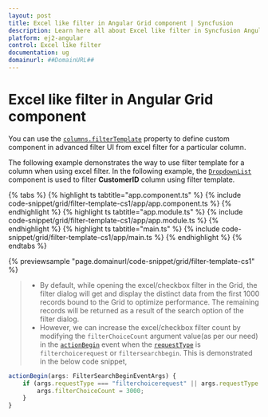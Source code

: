 ```yaml
---
layout: post
title: Excel like filter in Angular Grid component | Syncfusion
description: Learn here all about Excel like filter in Syncfusion Angular Grid component of Syncfusion Essential JS 2 and more.
platform: ej2-angular
control: Excel like filter 
documentation: ug
domainurl: ##DomainURL##
---
```


# Excel like filter in Angular Grid component

You can use the [`columns.filterTemplate`](https://ej2.syncfusion.com/angular/documentation/api/grid/column/#filtertemplate) property to define custom component in advanced filter UI from excel filter for a particular column.

The following example demonstrates the way to use filter template for a column when using excel filter. In the following example, the [`DropdownList`](https://ej2.syncfusion.com/angular/documentation/drop-down-list/getting-started/) component is used to filter **CustomerID** column using filter template.

{% tabs %}
{% highlight ts tabtitle="app.component.ts" %}
{% include code-snippet/grid/filter-template-cs1/app/app.component.ts %}
{% endhighlight %}
{% highlight ts tabtitle="app.module.ts" %}
{% include code-snippet/grid/filter-template-cs1/app/app.module.ts %}
{% endhighlight %}
{% highlight ts tabtitle="main.ts" %}
{% include code-snippet/grid/filter-template-cs1/app/main.ts %}
{% endhighlight %}
{% endtabs %}
  
{% previewsample "page.domainurl/code-snippet/grid/filter-template-cs1" %}

> * By default, while opening the excel/checkbox filter in the Grid, the filter dialog will get and display the distinct data from the first 1000 records bound to the Grid to optimize performance. The remaining records will be returned as a result of the search option of the filter dialog.
> * However, we can increase the excel/checkbox filter count by modifying the `filterChoiceCount` argument value(as per our need) in the [`actionBegin`](https://ej2.syncfusion.com/angular/documentation/api/grid/#actionBegin) event when the [`requestType`](https://ej2.syncfusion.com/angular/documentation/api/grid/filterEventArgs/#requesttype) is `filterchoicerequest` or `filtersearchbegin`. This is demonstrated in the below code snippet,

```typescript
actionBegin(args: FilterSearchBeginEventArgs) {
    if (args.requestType === "filterchoicerequest" || args.requestType === "filtersearchbegin") {
        args.filterChoiceCount = 3000;
    }
}
```